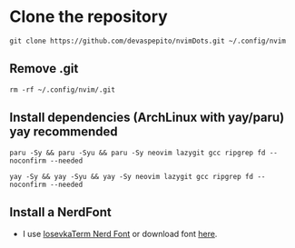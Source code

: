 # Clone the repository
```
git clone https://github.com/devaspepito/nvimDots.git ~/.config/nvim
```

## Remove .git

```
rm -rf ~/.config/nvim/.git
```

## Install dependencies (ArchLinux with yay/paru) yay recommended

```
paru -Sy && paru -Syu && paru -Sy neovim lazygit gcc ripgrep fd --noconfirm --needed
```

```
yay -Sy && yay -Syu && yay -Sy neovim lazygit gcc ripgrep fd --noconfirm --needed
```

## Install a NerdFont

- I use [IosevkaTerm Nerd Font](https://nerdfonts.com/font-downloads) or download font [here](https://github.com/ryanoasis/nerd-fonts/releases/download/v3.2.1/IosevkaTerm.zip).
